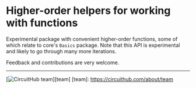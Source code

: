# Higher-order helpers for working with functions
Experimental package with convenient higher-order functions, some of which relate to core's `Basics` package.
Note that this API is experimental and likely to go through many more iterations.

Feedback and contributions are very welcome.

---
[![CircuitHub team](http://docs.circuithub.com/press/logo/circuithub-lightgray-extratiny.jpg)][team]
[team]: https://circuithub.com/about/team

